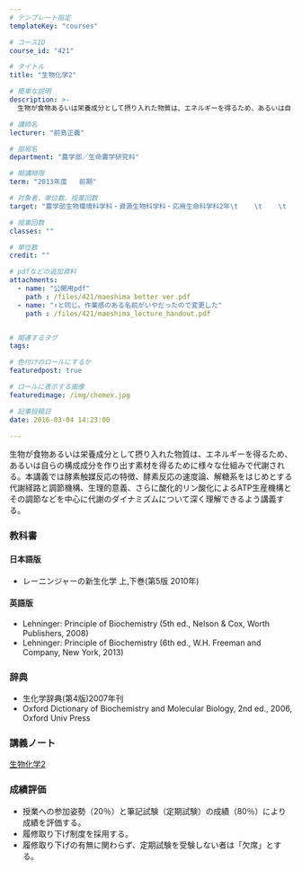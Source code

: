 ```yaml
---
# テンプレート指定
templateKey: "courses"

# コースID
course_id: "421"

# タイトル
title: "生物化学2"

# 簡単な説明
description: >-
  生物が食物あるいは栄養成分として摂り入れた物質は、エネルギーを得るため、あるいは自らの構成成分を作り出す素材を得るために様々な仕組みで代謝される。本講義では酵素触媒反応の特徴、酵素反応の速度論、解糖系...

# 講師名
lecturer: "前島正義"

# 部局名
department: "農学部／生命農学研究科"

# 開講時限
term: "2013年度	前期"

# 対象者、単位数、授業回数
target: "農学部生物環境科学科・資源生物科学科・応用生命科学科2年\t    \t    \t    \t    2単位、週1回全15回"

# 授業回数
classes: ""

# 単位数
credit: ""

# pdfなどの追加資料
attachments: 
  - name: "公開用pdf" 
    path : /files/421/maeshima better ver.pdf
  - name: "↑と同じ。作業感のある名前がいやだったので変更した" 
    path : /files/421/maeshima_lecture_handout.pdf


# 関連するタグ
tags:

# 色付けのロールにするか
featuredpost: true

# ロールに表示する画像
featuredimage: /img/chemex.jpg

# 記事投稿日
date: 2016-03-04 14:23:00

---
```

生物が食物あるいは栄養成分として摂り入れた物質は、エネルギーを得るため、あるいは自らの構成成分を作り出す素材を得るために様々な仕組みで代謝される。本講義では酵素触媒反応の特徴、酵素反応の速度論、解糖系をはじめとする代謝経路と調節機構、生理的意義、さらに酸化的リン酸化によるATP生産機構とその調節などを中心に代謝のダイナミズムについて深く理解できるよう講義する。


### 教科書

#### 日本語版

  * レーニンジャーの新生化学 上,下巻(第5版 2010年)

#### 英語版

  * Lehninger: Principle of Biochemistry (5th ed., Nelson & Cox, Worth Publishers, 2008)
  * Lehninger: Principle of Biochemistry (6th ed., W.H. Freeman and Company, New York, 2013)

### 辞典

  * 生化学辞典(第4版)2007年刊
  * Oxford Dictionary of Biochemistry and Molecular Biology, 2nd ed., 2006, Oxford Univ Press

### 講義ノート


[生物化学2](/files/421/maeshima_lecture_handout.pdf) 

### 成績評価

  * 授業への参加姿勢（20％）と筆記試験（定期試験）の成績（80％）により成績を評価する。
  * 履修取り下げ制度を採用する。
  * 履修取り下げの有無に関わらず、定期試験を受験しない者は「欠席」とする。

